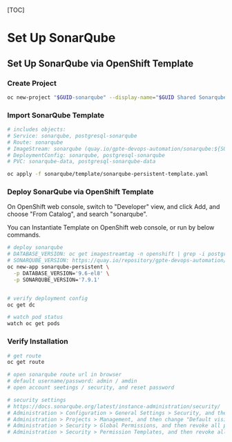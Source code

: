 [TOC]

# Set Up SonarQube



## Set Up SonarQube via OpenShift Template



### Create Project

```bash
oc new-project "$GUID-sonarqube" --display-name="$GUID Shared Sonarqube"
```



### Import SonarQube Template



```bash
# includes objects:
# Service: sonarqube, postgresql-sonarqube
# Route: sonarqube
# ImageStream: sonarqube (quay.io/gpte-devops-automation/sonarqube:${SONARQUBE_VERSION})
# DeploymentConfig: sonarqube, postgresql-sonarqube
# PVC: sonarqube-data, postgresql-sonarqube-data

oc apply -f sonarqube/template/sonarqube-persistent-template.yaml
```



### Deploy SonarQube via OpenShift Template

On OpenShift web console, switch to "Developer" view, and click Add, and choose "From Catalog", and search "sonarqube".

You can Instantiate Template on OpenShift web console, or run by below commands.

```bash
# deploy sonarqube
# DATABASE_VERSION: oc get imagestreamtag -n openshift | grep -i postgre
# SONARQUBE_VERSION: https://quay.io/repository/gpte-devops-automation/sonarqube
oc new-app sonarqube-persistent \
  -p DATABASE_VERSION='9.6-el8' \
  -p SONARQUBE_VERSION='7.9.1'


# verify deployment config
oc get dc

# watch pod status
watch oc get pods

```



### Verify Installation

```bash
# get route
oc get route

# open sonarqube route url in browser
# default username/password: admin / amdin
# open account seetings / security, and reset password

# security settings
# https://docs.sonarqube.org/latest/instance-administration/security/
# Administration > Configuration > General Settings > Security, and then turn on "Force user authentication"
# Administration > Projects > Management, and then change "Default visibility of new projects" to "private"
# Administration > Security > Global Permissions, and then revoke all permissions of "Anyone"
# Administration > Security > Permission Templates, and then revoke all permissions of "Creators"

```

